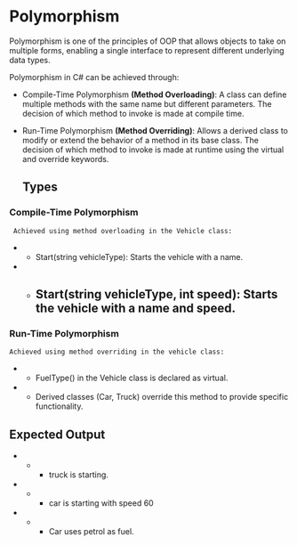  # Polymorphism

 Polymorphism is one of the principles of OOP that allows objects to take on multiple forms, enabling a single interface to represent different underlying data types. 

 Polymorphism in C# can be achieved through:

- Compile-Time Polymorphism **(Method Overloading)**:
  A class can define multiple methods with the same name but different parameters.
  The decision of which method to invoke is made at compile time.

- Run-Time Polymorphism **(Method Overriding)**:
  Allows a derived class to modify or extend the behavior of a method in its base class.
  The decision of which method to invoke is made at runtime using the virtual and override keywords.


  ## Types

### Compile-Time Polymorphism
     Achieved using method overloading in the Vehicle class:
- - Start(string vehicleType): Starts the vehicle with a name.
- - Start(string vehicleType, int speed): Starts the vehicle with a name and speed.
	- 
### Run-Time Polymorphism
    Achieved using method overriding in the vehicle class:

- - FuelType() in the Vehicle class is declared as virtual.
- - Derived classes (Car, Truck) override this method to provide specific functionality.

## Expected Output


- - - truck is starting.
- - - car is starting with speed 60
- - - Car uses petrol as fuel.